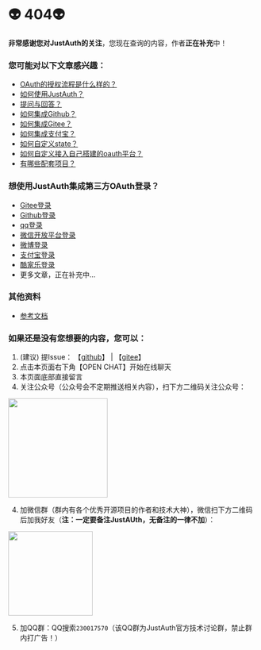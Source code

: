 # :alien: 404:alien: 

**非常感谢您对JustAuth的关注**，您现在查询的内容，作者**正在补充**中！

### 您可能对以下文章感兴趣：

- [OAuth的授权流程是什么样的？](https://docs.justauth.whnb.wang/#/oauth)
- [如何使用JustAuth？](https://docs.justauth.whnb.wang/#/how-to-use)
- [提问与回答？](https://docs.justauth.whnb.wang/#/Q&A)
- [如何集成Github？](https://docs.justauth.whnb.wang/#/oauth/github)
- [如何集成Gitee？](https://docs.justauth.whnb.wang/#/oauth/gitee)
- [如何集成支付宝？](https://docs.justauth.whnb.wang/#/oauth/alipay)
- [如何自定义state？](https://docs.justauth.whnb.wang/#/customize-the-state-cache)
- [如何自定义接入自己搭建的oauth平台？](https://docs.justauth.whnb.wang/#/customize-the-oauth)
- [有哪些配套项目？](https://docs.justauth.whnb.wang/#/supporting)

### 想使用JustAuth集成第三方OAuth登录？

- [Gitee登录](oauth/gitee.md)
- [Github登录](oauth/github.md)
- [qq登录](oauth/qq.md)
- [微信开放平台登录](oauth/wechat_open.md)
- [微博登录](oauth/weibo.md)
- [支付宝登录](oauth/alipay.md)
- [酷家乐登录](oauth/kujiale.md)
- 更多文章，正在补充中...

### 其他资料

- [参考文档](references.md)

### 如果还是没有您想要的内容，您可以：

1. (建议) 提Issue： 【[github](https://github.com/justauth/JustAuth/issues)】 | 【[gitee](https://gitee.com/yadong.zhang/JustAuth/issues)】
2. 点击本页面右下角【OPEN CHAT】开始在线聊天
3. 本页面底部直接留言
4. 关注公众号（公众号会不定期推送相关内容），扫下方二维码关注公众号：

<img src="https://gitee.com/yadong.zhang/static/raw/master/wx/wechat_account.jpg" width="200" />

4. 加微信群（群内有各个优秀开源项目的作者和技术大神），微信扫下方二维码后加我好友（**注：一定要备注JustAUth，无备注的一律不加**）：

<img src="https://gitee.com/yadong.zhang/static/raw/master/wx/wx.png" width="170"/>

5. 加QQ群：QQ搜索`230017570`（该QQ群为JustAuth官方技术讨论群，禁止群内打广告！）